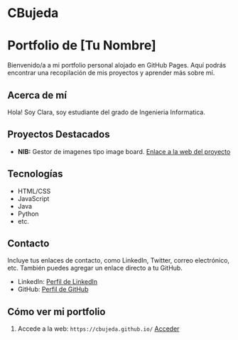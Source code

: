 # CBujeda

# Portfolio de [Tu Nombre]

Bienvenido/a a mi portfolio personal alojado en GitHub Pages. Aquí podrás encontrar una recopilación de mis proyectos y aprender más sobre mí.

## Acerca de mí

Hola! Soy Clara, soy estudiante del grado de Ingenieria Informatica.

## Proyectos Destacados

- **NIB:** Gestor de imagenes tipo image board. [Enlace a la web del proyecto](https://cbujeda.github.io/pages/proyects/project_showcase/nib/index.htmlUR)

## Tecnologías

- HTML/CSS
- JavaScript
- Java
- Python
- etc.

## Contacto

Incluye tus enlaces de contacto, como LinkedIn, Twitter, correo electrónico, etc. También puedes agregar un enlace directo a tu GitHub.

- LinkedIn: [Perfil de LinkedIn](https://www.linkedin.com/in/clara-bujeda/UR)
- GitHub: [Perfil de GitHub](https://github.com/CBujedaUR)

## Cómo ver mi portfolio

1. Accede a la web: `https://cbujeda.github.io/` [Acceder](https://cbujeda.github.io/)
